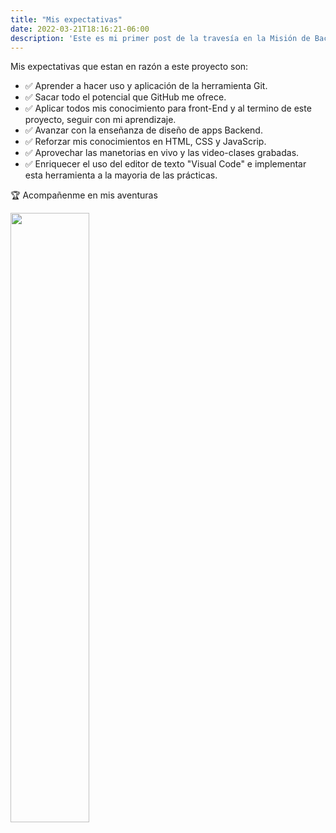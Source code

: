 ```yaml
---
title: "Mis expectativas"
date: 2022-03-21T18:16:21-06:00
description: 'Este es mi primer post de la travesía en la Misión de Backend con Node JS de Launch X.'
---
```


Mis expectativas que estan en razón a este proyecto son:
  - ✅ Aprender a hacer uso y aplicación de la herramienta Git.
  - ✅ Sacar todo el potencial que GitHub me ofrece.
  - ✅ Aplicar todos mis conocimiento para front-End y al termino de este proyecto, seguir con mi aprendizaje.
  - ✅ Avanzar con la enseñanza de diseño de apps Backend.
  - ✅ Reforzar mis conocimientos en HTML, CSS y JavaScrip.
  - ✅ Aprovechar las manetorias en vivo y las video-clases grabadas.
  - ✅ Enriquecer el uso del editor de texto "Visual Code" e implementar esta herramienta a la mayoria de las prácticas.

🏆 Acompañenme en mis aventuras  


<img src="https://user-images.githubusercontent.com/99302791/165458379-ee10b043-a5b9-4508-bbfc-43d6146c1eee.jpg" width=50% height=50%>
